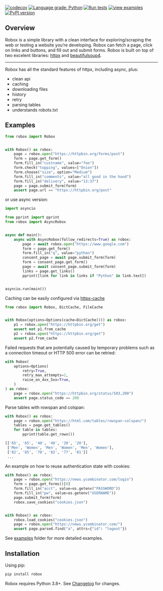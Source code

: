 [![codecov](https://codecov.io/gh/danclaudiupop/robox/branch/main/graph/badge.svg?token=2DR9K7DR0V)](https://codecov.io/gh/danclaudiupop/robox)
[![Language grade: Python](https://img.shields.io/lgtm/grade/python/g/danclaudiupop/robox.svg?logo=lgtm&logoWidth=18)](https://lgtm.com/projects/g/danclaudiupop/robox/context:python)
[![Run tests](https://github.com/danclaudiupop/robox/actions/workflows/ci.yml/badge.svg?branch=main)](https://github.com/danclaudiupop/robox/actions/workflows/ci.yml)
[![view examples](https://img.shields.io/badge/learn%20by-examples-0077b3.svg)](https://github.com/danclaudiupop/robox/tree/main/examples)
[![PyPI version](https://badge.fury.io/py/robox.svg)](https://badge.fury.io/py/robox)

## Overview
Robox is a simple library with a clean interface for exploring/scraping the web or testing a website you’re developing. Robox can fetch a page, click on links and buttons, and fill out and submit forms. Robox is built on top of two excelent libraries: [httpx](https://www.python-httpx.org/) and [beautifulsoup4](https://www.crummy.com/software/BeautifulSoup/bs4/doc/).

---
Robox has all the standard features of httpx, including async, plus:
- clean api
- caching
- downloading files
- history
- retry
- parsing tables
- understands robots.txt


## Examples

```python
from robox import Robox


with Robox() as robox:
    page = robox.open("https://httpbin.org/forms/post")
    form = page.get_form()
    form.fill_in("custname", value="foo")
    form.check("topping", values=["Onion"])
    form.choose("size", option="Medium")
    form.fill_in("comments", value="all good in the hood")
    form.fill_in("delivery", value="13:37")
    page = page.submit_form(form)
    assert page.url == "https://httpbin.org/post"
```

or use async version:

```python
import asyncio

from pprint import pprint
from robox import AsyncRobox


async def main():
    async with AsyncRobox(follow_redirects=True) as robox:
        page = await robox.open("https://www.google.com")
        form = page.get_form()
        form.fill_in("q", value="python")
        consent_page = await page.submit_form(form)
        form = consent_page.get_form()
        page = await consent_page.submit_form(form)
        links = page.get_links()
        pprint([link for link in links if "Python" in link.text])


asyncio.run(main())
```

Caching can be easily configured via [httpx-cache](https://obendidi.github.io/httpx-cache/)

```python
from robox import Robox, DictCache, FileCache


with Robox(options=Options(cache=DictCache())) as robox:
    p1 = robox.open("https://httpbin.org/get")
    assert not p1.from_cache
    p2 = robox.open("https://httpbin.org/get")
    assert p2.from_cache
```

Failed requests that are potentially caused by temporary problems such as a connection timeout or HTTP 500 error can be retried:

```python
with Robox(
    options=Options(
        retry=True,
        retry_max_attempts=2,
        raise_on_4xx_5xx=True,
    )
) as robox:
    page = robox.open("https://httpbin.org/status/503,200")
    assert page.status_code == 200
```

Parse tables with rowspan and colspan:
```python
with Robox() as robox:
    page = robox.open("https://html.com/tables/rowspan-colspan/")
    tables = page.get_tables()
    for table in tables:
        pprint(table.get_rows())
```
```bash
[['65', '65', '40', '40', '20', '20'],
 ['Men', 'Women', 'Men', 'Women', 'Men', 'Women'],
 ['82', '85', '78', '82', '77', '81']]
 ...
```

An example on how to reuse authentication state with cookies:
```python
with Robox() as robox:
    page = robox.open("https://news.ycombinator.com/login")
    form = page.get_forms()[0]
    form.fill_in("acct", value=os.getenv("PASSWORD"))
    form.fill_in("pw", value=os.getenv("USERNAME"))
    page.submit_form(form)
    robox.save_cookies("cookies.json")


with Robox() as robox:
    robox.load_cookies("cookies.json")
    page = robox.open("https://news.ycombinator.com/")
    assert page.parsed.find("a", attrs={"id": "logout"})
```

See [examples](https://github.com/danclaudiupop/robox/tree/main/examples) folder for more detailed examples.

## Installation

Using pip:

```sh
pip install robox
```

Robox requires Python 3.8+.
See [Changelog](https://github.com/danclaudiupop/robox/blob/main/CHANGELOG.md) for changes.

